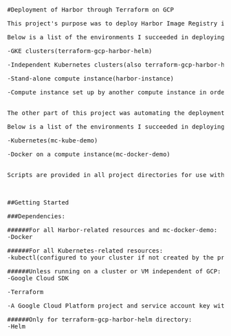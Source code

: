 <pre>

#Deployment of Harbor through Terraform on GCP

This project's purpose was to deploy Harbor Image Registry in GCP using compute instances and Kubernetes clusters. 

Below is a list of the environments I succeeded in deploying Harbor to, and their corresponding directories in this repo:

-GKE clusters(terraform-gcp-harbor-helm)

-Independent Kubernetes clusters(also terraform-gcp-harbor-helm)

-Stand-alone compute instance(harbor-instance)

-Compute instance set up by another compute instance in order to provide a level of separation from the user(terraform-gcp-harbor-build)


The other part of this project was automating the deployment of Minecraft servers using Docker and Kubernetes, with some integration with Harbor(as a demo of Harbor's functionalities).

Below is a list of the environments I succeeded in deploying Minecraft servers to, and their corresponding directories in this repo:

-Kubernetes(mc-kube-demo)

-Docker on a compute instance(mc-docker-demo)


Scripts are provided in all project directories for use with independent resources(your own cluster or VM)



##Getting Started

###Dependencies:

######For all Harbor-related resources and mc-docker-demo:
-Docker

######For all Kubernetes-related resources:
-kubectl(configured to your cluster if not created by the provided scripts)

######Unless running on a cluster or VM independent of GCP:
-Google Cloud SDK

-Terraform

-A Google Cloud Platform project and service account key with access to it

######Only for terraform-gcp-harbor-helm directory:
-Helm


<pre>
